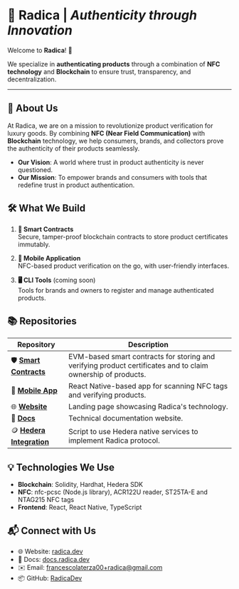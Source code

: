 # 🚀 Radica | _Authenticity through Innovation_

Welcome to **Radica**! 🌿

We specialize in **authenticating products** through a combination of **NFC technology** and **Blockchain** to ensure trust, transparency, and decentralization.

---

## 📜 About Us

At Radica, we are on a mission to revolutionize product verification for luxury goods. By combining **NFC (Near Field Communication)** with **Blockchain** technology, we help consumers, brands, and collectors prove the authenticity of their products seamlessly.

- **Our Vision**: A world where trust in product authenticity is never questioned.
- **Our Mission**: To empower brands and consumers with tools that redefine trust in product authentication.

## 🛠️ What We Build

1. **🔐 Smart Contracts**  
   Secure, tamper-proof blockchain contracts to store product certificates immutably.

2. **📱 Mobile Application**  
   NFC-based product verification on the go, with user-friendly interfaces.

3. **🖥️ CLI Tools** (coming soon)  
   Tools for brands and owners to register and manage authenticated products.

## 📚 Repositories

| **Repository**                                                          | **Description**                                                                                              |
| ----------------------------------------------------------------------- | ------------------------------------------------------------------------------------------------------------ |
| 🛡️ [**Smart Contracts**](https://github.com/RadicaDev/radica-contracts) | EVM-based smart contracts for storing and verifying product certificates and to claim ownership of products. |
| 📲 [**Mobile App**](https://github.com/RadicaDev/radica-mobile-app)     | React Native-based app for scanning NFC tags and verifying products.                                         |
| 🌐 [**Website**](https://github.com/RadicaDev/radica-website)           | Landing page showcasing Radica's technology.                                                                 |
| 📄 [**Docs**](https://github.com/RadicaDev/docs)                        | Technical documentation website.                                                                             |
| 🪙 [**Hedera Integration**](https://github.com/RadicaDev/radica-hedera) | Script to use Hedera native services to implement Radica protocol.                                           |

## 💡 Technologies We Use

- **Blockchain**: Solidity, Hardhat, Hedera SDK
- **NFC**: nfc-pcsc (Node.js library), ACR122U reader, ST25TA-E and NTAG215 NFC tags
- **Frontend**: React, React Native, TypeScript

## 📬 Connect with Us

- 🌐 Website: [radica.dev](https://radica.dev)
- 📄 Docs: [docs.radica.dev](https://docs.radica.dev)
- ✉️ Email: [francescolaterza00+radica@gmail.com](mailto:francescolaterza00+radica@gmail.com)
- 📦 GitHub: [RadicaDev](https://github.com/RadicaDev)
